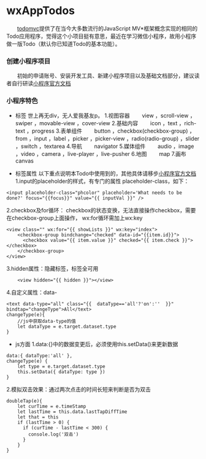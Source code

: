 # wxAppTodos
&emsp;&emsp;[todomvc](http://www.todomvc.com)提供了在当今大多数流行的JavaScript MV*框架概念实现的相同的Todo应用程序，觉得这个小项目挺有意思，最近在学习微信小程序，故用小程序做一版Todo（默认你已知道Todo的基本功能）。

### 创建小程序项目
&emsp;&emsp;初始的申请账号、安装开发工具、新建小程序项目以及基础文档部分，建议读者自行研读[小程序官方文档](https://developers.weixin.qq.com/miniprogram/dev/)

### 小程序特色
- 标签
世上再无div，无人爱我基友p。
1.视图容器
&emsp;&emsp;view ，scroll-view ，swiper ，movable-view ，cover-view
2.基础内容
&emsp;&emsp;icon ，text ，rich-text ，progress
3.表单组件
&emsp;&emsp;button ，checkbox(checkbox-group) ，from ，input ，label ，picker ，picker-view ，radio(radio-group) ，slider ，switch ，textarea
4.导航
&emsp;&emsp;navigator
5.媒体组件
&emsp;&emsp;audio ，image ，video ，camera ，live-player ，live-pusher
6.地图
&emsp;&emsp;map
7.画布
&emsp;&emsp;canvas

- 标签属性
以下重点说明本Todo中使用到的，其他具体请移步[小程序官方文档](https://developers.weixin.qq.com/miniprogram/dev/component)
1.input的placeholder的样式，有专门的属性 placeholder-class，如下：
```input
<input placeholder-class="phcolor" placeholder='What needs to be done?' focus="{{focus}}" value="{{ inputVal }}" />
```
2.checkbox及for循环：
checkbox的状态变换，无法直接操作checkbox，需要在checkbox-group上面操作，
wx:for循环需加上wx:key
```checkbox
<view class="" wx:for="{{ showLists }}" wx:key="index">  
    <checkbox-group bindchange="checked" data-id="{{item.id}}">
      <checkbox value="{{ item.value }}" checked="{{ item.check }}"></checkbox>
    </checkbox-group>
</view>
```	
3.hidden属性：隐藏标签，标签全可用
```hidden
	<view hidden="{{ hidden }}"></view>
```
4.自定义属性：data-  
```data-
<text data-type="all" class="{{  dataType=='all'?'on':''  }}" bindtap="changeType">All</text>
changeType(e){
	//js中获取data-type的值
	let dataType = e.target.dataset.type
}
```
- js方面
1.data:{}中的数据变更后，必须使用this.setData()来更新数据
```setData
data:{ dataType:'all' },
changeType(e) {
	let type = e.target.dataset.type
	this.setData({ dataType: type })
}
```
2.模拟双击效果：通过两次点击的时间长短来判断是否为双击
```doubleTap
doubleTap(e){
	let curTime = e.timeStamp
	let lastTime = this.data.lastTapDiffTime
    let that = this
    if (lastTime > 0) {
      if (curTime - lastTime < 300) {
        console.log('双击')
      }
    }
}
```


























<meta http-equiv="refresh" content="5">